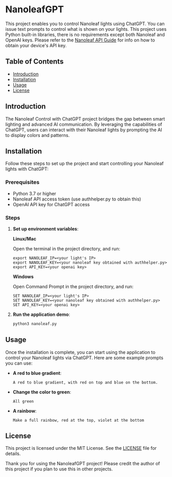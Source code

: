 # NanoleafGPT

This project enables you to control Nanoleaf lights using ChatGPT. You can issue text prompts to control what is shown on your lights. This project uses Python built-in libraries, there is no requirements except both Nanoleaf and OpenAI keys. Please refer to the [Nanoleaf API Guide](#https://nanoleaf.me/en-GB/newsroom/blogs/4435/) for info on how to obtain your device's API key.

## Table of Contents

- [Introduction](#introduction)
- [Installation](#installation)
- [Usage](#usage)
- [License](#license)


## Introduction

The Nanoleaf Control with ChatGPT project bridges the gap between smart lighting and advanced AI communication. By leveraging the capabilities of ChatGPT, users can interact with their Nanoleaf lights by prompting the AI to display colors and patterns.

## Installation

Follow these steps to set up the project and start controlling your Nanoleaf lights with ChatGPT:

### Prerequisites

- Python 3.7 or higher
- Nanoleaf API access token (use authhelper.py to obtain this)
- OpenAI API key for ChatGPT access

### Steps
    

1. **Set up environment variables**:
    
    **Linux/Mac**
    
    Open the terminal in the project directory, and run:
    ```plaintext
    export NANOLEAF_IP=<your light's IP>
    export NANOLEAF_KEY=<your nanoleaf key obtained with authhelper.py>
    export API_KEY=<your openai key>
    ```
    **Windows**
    
    Open Command Prompt in the project directory, and run:
    ```plaintext
    SET NANOLEAF_IP=<your light's IP>
    SET NANOLEAF_KEY=<your nanoleaf key obtained with authhelper.py>
    SET API_KEY=<your openai key>
    ```

2. **Run the application demo**:
    ```bash
    python3 nanoleaf.py
    ```

## Usage

Once the installation is complete, you can start using the application to control your Nanoleaf lights via ChatGPT. Here are some example prompts you can use:

- **A red to blue gradient**:
    ```plaintext
    A red to blue gradient, with red on top and blue on the bottom.
    ```

- **Change the color to green**:
    ```plaintext
    All green
    ```

- **A rainbow**:
    ```plaintext
    Make a full rainbow, red at the top, violet at the bottom
    ```

## License

This project is licensed under the MIT License. See the [LICENSE](LICENSE) file for details.


Thank you for using the NanoleafGPT project! Please credit the author of this project if you plan to use this in other projects.

